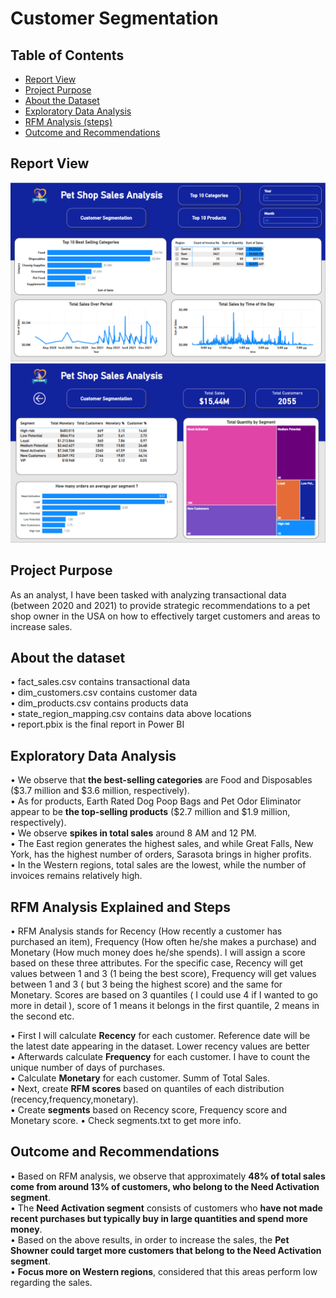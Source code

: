 <h1><strong>Customer Segmentation</strong></h1>

<h2><strong>Table of Contents</h2></strong>

- [Report View](#report-view)
- [Project Purpose](#project-purpose)
- [About the Dataset](#about-the-dataset)
- [Exploratory Data Analysis](#exploratory-data-analysis)
- [RFM Analysis (steps)](#rfm-analysis-(steps))
- [Outcome and Recommendations](#outcome-and-recommendations)

<h2>Report View</h2>

![alt text](report_1.PNG)
![alt text](report_2.PNG)


<h2><strong>Project Purpose</strong></h2>
As an analyst, I have been tasked with analyzing transactional data (between 2020 and 2021) to provide strategic recommendations to a pet shop owner in the USA on how to effectively target customers and areas to increase sales.

<h2><strong>About the dataset</strong></h2>
&#8226; fact_sales.csv contains transactional data <br>
&#8226; dim_customers.csv contains customer data <br>
&#8226; dim_products.csv contains products data <br>
&#8226; state_region_mapping.csv contains data above locations <br>
&#8226; report.pbix is the final report in Power BI

<h2><strong>Exploratory Data Analysis</strong></h2>
&#8226; We observe that <strong>the best-selling categories</strong> are Food and Disposables ($3.7 million and $3.6 million, respectively). <br>
&#8226; As for products, Earth Rated Dog Poop Bags and Pet Odor Eliminator appear to be <strong>the top-selling products</strong> ($2.7 million and $1.9 million, respectively). <br>
&#8226; We observe <strong>spikes in total sales</strong> around 8 AM and 12 PM. <br>
&#8226; The East region generates the highest sales, and while Great Falls, New York, has the highest number of orders, Sarasota brings in higher profits. <br>
&#8226; In the Western regions, total sales are the lowest, while the number of invoices remains relatively high. <br>

<h2> <strong>RFM Analysis Explained and Steps </strong></h2>

&#8226; RFM Analysis stands for Recency (How recently a customer has purchased an item), Frequency (How often he/she makes a purchase) and Monetary (How much money does he/she spends). I will assign a score based on these three attributes. For the specific case, Recency will get values between 1 and 3 (1 being the best score), Frequency will get values between 1 and 3 ( but 3 being the highest score) and the same for Monetary. Scores are based on 3 quantiles ( I could use 4 if I wanted to go more in detail ), score of 1 means it belongs in the first quantile, 2 means in the second etc.

&#8226; First I will calculate <strong>Recency</strong> for each customer. Reference date will be the latest date appearing in the dataset. Lower recency values are better <br>
&#8226; Afterwards calculate <strong>Frequency</strong> for each customer. I have to count the unique number of days of purchases. <br>
&#8226; Calculate <strong>Monetary</strong> for each customer. Summ of Total Sales. <br>
&#8226; Next, create <strong>RFM scores</strong> based on quantiles of each distribution (recency,frequency,monetary). <br>
&#8226; Create <strong>segments</strong> based on Recency score, Frequency score and Monetary score.
&#8226; Check segments.txt to get more info.

<h2>Outcome and Recommendations</h2>
&#8226; Based on RFM analysis, we observe that approximately <strong> 48% of total sales come from around 13% of customers, who belong to the Need Activation segment</strong>. <br>
&#8226; The <strong>Need Activation segment</strong> consists of customers who <strong>have not made recent purchases but typically buy in large quantities and spend more money</strong>. <br>
&#8226; Based on the above results, in order to increase the sales, the <strong>Pet Showner could target more customers that belong to the Need Activation segment</strong>. <br>
&#8226; <strong>Focus more on Western regions</strong>, considered that this areas perform low regarding the sales.





